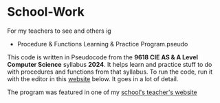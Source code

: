 # School-Work
For my teachers to see and others ig

- Procedure & Functions Learning & Practice Program.pseudo

This code is written in Pseudocode from the **9618 CIE AS & A Level Computer Science** syllabus **2024**. It helps learn and practice stuff to do with procedures and functions from that syllabus. To run the code, run it with the editor in this [website](https://pseudocode.pro/editor) below. It goes in a lot of detail.

The program was featured in one of my [school's teacher's website](https://sites.google.com/gardenschool.edu.my/problem-solving9618/programming/procedures-and-functions?authuser=0)

